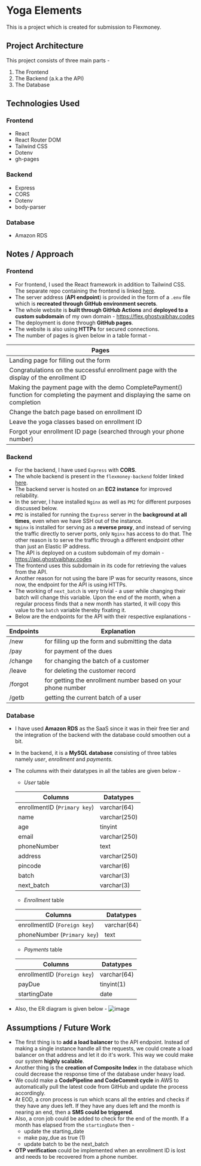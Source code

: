 # Yoga Elements

This is a project which is created for submission to Flexmoney.

## Project Architecture

This project consists of three main parts - 
1. The Frontend
2. The Backend (a.k.a the API)
3. The Database

## Technologies Used

### Frontend

- React
- React Router DOM
- Tailwind CSS
- Dotenv
- gh-pages

### Backend

- Express
- CORS
- Dotenv
- body-parser

### Database

- Amazon RDS

## Notes / Approach

### Frontend

- For frontend, I used the React framework in addition to Tailwind CSS. The separate repo containing the frontend is linked [here](https://github.com/GhostVaibhav/flexmoney-frontend/tree/5e4ca374cc8d0f191f84623f71cca7924528ce7d).
- The server address (**API endpoint**) is provided in the form of a `.env` file which is **recreated through GitHub environment secrets**.
- The whole website is **built through GitHub Actions** and **deployed to a custom subdomain** of my own domain - https://flex.ghostvaibhav.codes
- The deployment is done through **GitHub pages**.
- The website is also using **HTTPs** for secured connections.
- The number of pages is given below in a table format - 

| Pages |
| --- |
| Landing page for filling out the form |
| Congratulations on the successful enrollment page with the display of the enrollment ID |
| Making the payment page with the demo CompletePayment() function for completing the payment and displaying the same on completion |
| Change the batch page based on enrollment ID |
| Leave the yoga classes based on enrollment ID |
| Forgot your enrollment ID page (searched through your phone number) |


### Backend

- For the backend, I have used `Express` with **CORS**.
- The whole backend is present in the `flexmoney-backend` folder linked [here](https://github.com/GhostVaibhav/flexmoney/tree/master/flexmoney-backend).
- The backend server is hosted on an **EC2 instance** for improved reliability.
- In the server, I have installed `Nginx` as well as `PM2` for different purposes discussed below.
- `PM2` is installed for running the `Express` server in the **background at all times**, even when we have SSH out of the instance.
- `Nginx` is installed for serving as a **reverse proxy**, and instead of serving the traffic directly to server ports, only `Nginx` has access to do that. The other reason is to serve the traffic through a different endpoint other than just an Elastic IP address.
- The API is deployed on a custom subdomain of my domain - https://api.ghostvaibhav.codes
- The frontend uses this subdomain in its code for retrieving the values from the API.
- Another reason for not using the bare IP was for security reasons, since now, the endpoint for the API is using HTTPs.
- The working of `next_batch` is very trivial - a user while changing their batch will change this variable. Upon the end of the month, when a regular process finds that a new month has started, it will copy this value to the `batch` variable thereby fixating it.
- Below are the endpoints for the API with their respective explanations -

| Endpoints | Explanation |
| --- | --- |
| /new | for filling up the form and submitting the data |
| /pay | for payment of the dues |
| /change | for changing the batch of a customer |
| /leave | for deleting the customer record |
| /forgot | for getting the enrollment number based on your phone number |
| /getb | getting the current batch of a user |

### Database

- I have used **Amazon RDS** as the SaaS since it was in their free tier and the integration of the backend with the database could smoothen out a bit.
- In the backend, it is a **MySQL database** consisting of three tables namely *user*, *enrollment* and *payments*.
- The columns with their datatypes in all the tables are given below - 
    - *User* table

    | Columns | Datatypes |
    | --- | --- |
    | enrollmentID (`Primary key`) | varchar(64) |
    | name | varchar(250) |
    | age | tinyint |
    | email | varchar(250) |
    | phoneNumber | text |
    | address | varchar(250) |
    | pincode | varchar(6) |
    | batch | varchar(3) |
    | next_batch | varchar(3) |

    - *Enrollment* table

    | Columns | Datatypes |
    | --- | --- |
    | enrollmentID (`Foreign key`) | varchar(64) |
    | phoneNumber (`Primary key`) | text |

    - *Payments* table

    | Columns | Datatypes |
    | --- | --- |
    | enrollmentID (`Foreign key`) | varchar(64) |
    | payDue | tinyint(1) |
    | startingDate | date |

- Also, the ER diagram is given below -
![image](https://github.com/GhostVaibhav/flexmoney/assets/48472541/722e5f30-14d2-4e18-8dcb-2b9be94c6ba0)

## Assumptions / Future Work

- The first thing is to **add a load balancer** to the API endpoint. Instead of making a single instance handle all the requests, we could create a load balancer on that address and let it do it's work. This way we could make our system **highly scalable**.
- Another thing is the **creation of Composite Index** in the database which could decrease the response time of the database under heavy load.
- We could make a **CodePipeline and CodeCommit cycle** in AWS to automatically pull the latest code from GitHub and update the process accordingly.
- At EOD, a cron process is run which scans all the entries and checks if they have any dues left. If they have any dues left and the month is nearing an end, then a **SMS could be triggered**.
- Also, a cron job could be added to check for the end of the month. If a month has elapsed from the `startingDate` then - 
    - update the starting_date
    - make pay_due as true (1)
    - update batch to be the next_batch
- **OTP verification** could be implemented when an enrollment ID is lost and needs to be recovered from a phone number.

